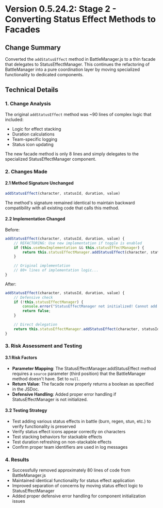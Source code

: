 # Version 0.5.24.2: Stage 2 - Converting Status Effect Methods to Facades

## Change Summary
Converted the `addStatusEffect` method in BattleManager.js to a thin facade that delegates to StatusEffectManager. This continues the refactoring of BattleManager into a pure coordination layer by moving specialized functionality to dedicated components.

## Technical Details

### 1. Change Analysis
The original `addStatusEffect` method was ~90 lines of complex logic that included:
- Logic for effect stacking
- Duration calculations
- Team-specific logging
- Status icon updating

The new facade method is only 8 lines and simply delegates to the specialized StatusEffectManager component.

### 2. Changes Made

#### 2.1 Method Signature Unchanged
```javascript
addStatusEffect(character, statusId, duration, value)
```

The method's signature remained identical to maintain backward compatibility with all existing code that calls this method.

#### 2.2 Implementation Changed
Before:
```javascript
addStatusEffect(character, statusId, duration, value) {
    // REFACTORING: Use new implementation if toggle is enabled
    if (this.useNewImplementation && this.statusEffectManager) {
        return this.statusEffectManager.addStatusEffect(character, statusId, null, duration, 1);
    }
    
    // Original implementation
    // 80+ lines of implementation logic...
}
```

After:
```javascript
addStatusEffect(character, statusId, duration, value) {
    // Defensive check
    if (!this.statusEffectManager) {
        console.error("StatusEffectManager not initialized! Cannot add status effect.");
        return false;
    }
    
    // Direct delegation
    return this.statusEffectManager.addStatusEffect(character, statusId, null, duration, 1);
}
```

### 3. Risk Assessment and Testing

#### 3.1 Risk Factors
- **Parameter Mapping**: The StatusEffectManager.addStatusEffect method requires a `source` parameter (third position) that the BattleManager method doesn't have. Set to `null`.
- **Return Value**: The facade now properly returns a boolean as specified in the JSDoc.
- **Defensive Handling**: Added proper error handling if StatusEffectManager is not initialized.

#### 3.2 Testing Strategy
- Test adding various status effects in battle (burn, regen, stun, etc.) to verify functionality is preserved
- Verify status effect icons appear correctly on characters
- Test stacking behaviors for stackable effects
- Test duration refreshing on non-stackable effects
- Confirm proper team identifiers are used in log messages

### 4. Results
- Successfully removed approximately 80 lines of code from BattleManager.js
- Maintained identical functionality for status effect application
- Improved separation of concerns by moving status effect logic to StatusEffectManager
- Added proper defensive error handling for component initialization issues
